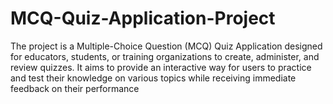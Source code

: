 # MCQ-Quiz-Application-Project
The project is a Multiple-Choice Question (MCQ) Quiz Application designed for educators, students, or training organizations to create, administer, and review quizzes. It aims to provide an interactive way for users to practice and test their knowledge on various topics while receiving immediate feedback on their performance

